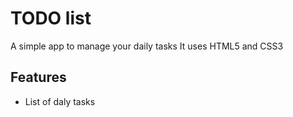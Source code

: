 # TODO list
A simple app to manage your daily tasks
It uses HTML5 and CSS3

## Features
* List of daly tasks